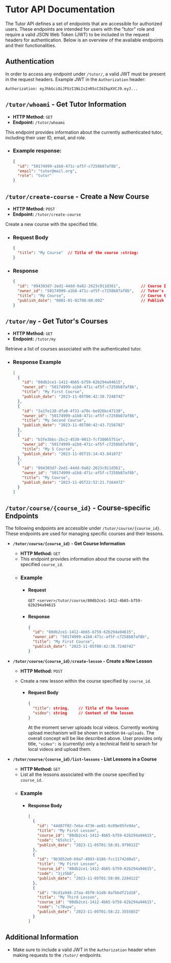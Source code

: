 # Tutor API Documentation

The Tutor API defines a set of endpoints that are accessible for authorized users. These endpoints are intended for users with the "tutor" role and require a valid JSON Web Token (JWT) to be included in the request headers for authentication. Below is an overview of the available endpoints and their functionalities.

## Authentication

In order to access any endpoint under `/tutor/`, a valid JWT must be present in the request headers. Example JWT in the `Authorization` header:

```
Authorization: eyJhbGciOiJFUzI1NiIsInR5cCI6IkpXVCJ9.eyJ...
```

## `/tutor/whoami` - Get Tutor Information

- **HTTP Method:** `GET`
- **Endpoint:** `/tutor/whoami`

This endpoint provides information about the currently authenticated tutor, including their user ID, email, and role.

- ### Example response:
    ```json
    {
      "id": "50174999-a1b8-471c-af5f-c7258b87af8b",
      "email": "tutor@mail.org",
      "role": "tutor"
    }
    ```

## `/tutor/create-course` - Create a New Course

- **HTTP Method:** `POST`
- **Endpoint:** `/tutor/create-course`

Create a new course with the specified title.

- ### Request Body
    ```json
    {
      "title": "My Course"  // Title of the course :string:
    }
    ```
- ### Response
    ```json
    {
      "id": "094303d7-2ed1-44dd-9a82-2623c911d361",         // Course ID
      "owner_id": "50174999-a1b8-471c-af5f-c7258b87af8b",   // Tutor's ID who onwes this course
      "title": "My Course",                                 // Course title
      "publish_date": "0001-01-01T00:00:00Z"                // Publish date (created automatically)
    }
    ```
## `/tutor/my` - Get Tutor's Courses

- **HTTP Method:** `GET`
- **Endpoint:** `/tutor/my`

Retrieve a list of courses associated with the authenticated tutor.

- ### Response Example
    ```json
    [
      {
        "id": "80db2ce1-1412-4b65-b759-62b294a94615",
        "owner_id": "50174999-a1b8-471c-af5f-c7258b87af8b",
        "title": "My First Course",
        "publish_date": "2023-11-05T00:42:38.724874Z"
      },
      {
        "id": "3a1fe138-dfa0-4f31-a70c-be926bc47138",
        "owner_id": "50174999-a1b8-471c-af5f-c7258b87af8b",
        "title": "My Second Course",
        "publish_date": "2023-11-05T00:42:43.715678Z"
      },
      {
        "id": "b3fe3bbc-2bc2-4530-9013-fcf30065751e",
        "owner_id": "50174999-a1b8-471c-af5f-c7258b87af8b",
        "title": "My 5 Course",
        "publish_date": "2023-11-05T15:14:43.84107Z"
      },
      {
        "id": "094303d7-2ed1-44dd-9a82-2623c911d361",
        "owner_id": "50174999-a1b8-471c-af5f-c7258b87af8b",
        "title": "My Course",
        "publish_date": "2023-11-05T22:52:21.716447Z"
      }
    ]
    ```

## `/tutor/course/{course_id}` - Course-specific Endpoints

The following endpoints are accessible under `/tutor/course/{course_id}`. These endpoints are used for managing specific courses and their lessons.

- **`/tutor/course/{course_id}` - Get Course Information**
  - **HTTP Method:** `GET`
  - This endpoint provides information about the course with the specified `course_id`.
  - ### Example
    - #### Request
        `GET <server>/tutor/course/80db2ce1-1412-4b65-b759-62b294a94615`
    - #### Response
        ```json
        {
          "id": "80db2ce1-1412-4b65-b759-62b294a94615",
          "owner_id": "50174999-a1b8-471c-af5f-c7258b87af8b",
          "title": "My First Course",
          "publish_date": "2023-11-05T00:42:38.724874Z"
        }
        ```

- **`/tutor/course/{course_id}/create-lesson` - Create a New Lesson**
  - **HTTP Method:** `POST`
  - Create a new lesson within the course specified by `course_id`.

    - #### Request Body
        ```json
        {
          "title": string,    // Title of the lesson
          "video": string     // Content of the lesson
        }
        ```
        At the moment server uploads local videos. Currently working upload mechanism will be shown in section `04-uploads`. The overall concept will be like described above. User provides only title, `"video":`  is (currently) only a technical field to serach for local videos and upload them. 

- **`/tutor/course/{course_id}/list-lessons` - List Lessons in a Course**
  - **HTTP Method:** `GET`
  - List all the lessons associated with the course specified by `course_id`.
  - ### Example
    - #### Response Body
        ```json
        [
          {
            "id": "44d87f02-7eba-4736-ae81-6c09e95fe94a",
            "title": "My First Lesson",
            "course_id": "80db2ce1-1412-4b65-b759-62b294a94615",
            "code": "65shc1",
            "publish_date": "2023-11-05T01:58:01.979832Z"
          },
          {
            "id": "9b3052e0-b9a7-4993-b186-fcc11742d8a5",
            "title": "My First Lesson",
            "course_id": "80db2ce1-1412-4b65-b759-62b294a94615",
            "code": "3jz5b8",
            "publish_date": "2023-11-05T01:58:08.228412Z"
          },
          {
            "id": "0cd1a9d4-27aa-45f0-b1d8-8a7bbdf21d18",
            "title": "My Third Lesson",
            "course_id": "80db2ce1-1412-4b65-b759-62b294a94615",
            "code": "c70uyw",
            "publish_date": "2023-11-05T01:58:22.355585Z"
          }
        ]
        ```

## Additional Information

- Make sure to include a valid JWT in the `Authorization` header when making requests to the `/tutor/` endpoints.
